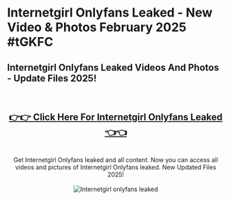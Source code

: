 # Internetgirl Onlyfans Leaked - New Video & Photos February 2025 #tGKFC

<h2>Internetgirl Onlyfans Leaked Videos And Photos - Update Files 2025!</h2>
<br>
<div align="center">
<h2><a href="https://links2leaks.com?utm_source=internetgirl&utm_medium=git92" rel="nofollow">👉👉 Click Here For Internetgirl Onlyfans Leaked 👈👈</a></h2>
<br>
Get Internetgirl Onlyfans leaked and all content. Now you can access all videos and pictures of Internetgirl Onlyfans leaked. New Updated Files 2025!
<br>
<br>
<a href="https://links2leaks.com?utm_source=internetgirl&utm_medium=git92" rel="nofollow" data-target="animated-image.originalLink"><img src="https://i.ibb.co/Gkj2r4b/banner.png" alt="Internetgirl onlyfans leaked" style="max-width: 100%; display: inline-block;" data-target="animated-image.originalImage"></a>
</div>
<br>
